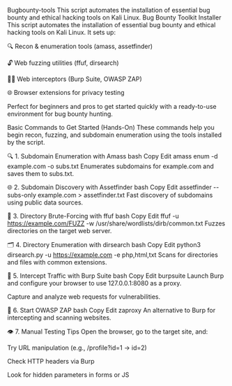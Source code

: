 Bugbounty-tools
This script automates the installation of essential bug bounty and ethical hacking tools on Kali Linux.
Bug Bounty Toolkit Installer
This script automates the installation of essential bug bounty and ethical hacking tools on Kali Linux. It sets up:

🔍 Recon & enumeration tools (amass, assetfinder)

🔓 Web fuzzing utilities (ffuf, dirsearch)

🕵️‍♂️ Web interceptors (Burp Suite, OWASP ZAP)

🌐 Browser extensions for privacy testing

Perfect for beginners and pros to get started quickly with a ready-to-use environment for bug bounty hunting.

Basic Commands to Get Started (Hands-On)
These commands help you begin recon, fuzzing, and subdomain enumeration using the tools installed by the script.

🔍 1. Subdomain Enumeration with Amass
bash
Copy
Edit
amass enum -d example.com -o subs.txt
Enumerates subdomains for example.com and saves them to subs.txt.

🌐 2. Subdomain Discovery with Assetfinder
bash
Copy
Edit
assetfinder --subs-only example.com > assetfinder.txt
Fast discovery of subdomains using public data sources.

🚪 3. Directory Brute-Forcing with ffuf
bash
Copy
Edit
ffuf -u https://example.com/FUZZ -w /usr/share/wordlists/dirb/common.txt
Fuzzes directories on the target web server.

🗂 4. Directory Enumeration with dirsearch
bash
Copy
Edit
python3 dirsearch.py -u https://example.com -e php,html,txt
Scans for directories and files with common extensions.

🧪 5. Intercept Traffic with Burp Suite
bash
Copy
Edit
burpsuite
Launch Burp and configure your browser to use 127.0.0.1:8080 as a proxy.

Capture and analyze web requests for vulnerabilities.

🔁 6. Start OWASP ZAP
bash
Copy
Edit
zaproxy
An alternative to Burp for intercepting and scanning websites.

👁 7. Manual Testing Tips
Open the browser, go to the target site, and:

Try URL manipulation (e.g., /profile?id=1 → id=2)

Check HTTP headers via Burp

Look for hidden parameters in forms or JS
